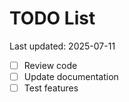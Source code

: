 # TODO List

Last updated: 2025-07-11

- [ ] Review code
- [ ] Update documentation
- [ ] Test features

<!-- Last updated: 2025-08-08 -->